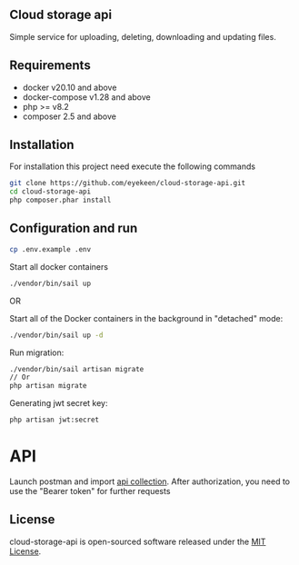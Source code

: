 ## Cloud storage api

Simple service for uploading, deleting, downloading and updating files.

## Requirements

- docker v20.10 and above
- docker-compose v1.28 and above
- php >= v8.2
- composer 2.5 and above

## Installation

For installation this project need execute the following commands

```bash
git clone https://github.com/eyekeen/cloud-storage-api.git
cd cloud-storage-api
php composer.phar install
```

## Configuration and run

```bash
cp .env.example .env
```
Start all docker containers
```bash
./vendor/bin/sail up
```
OR

Start all of the Docker containers in the background in "detached" mode:
```bash
./vendor/bin/sail up -d
```
Run migration:
```bash
./vendor/bin/sail artisan migrate
// Or
php artisan migrate   
```

Generating jwt secret key:
```bash
php artisan jwt:secret  
```

# API

Launch postman and import [api collection](./cloud_rest_api.postman_collection.json).
After authorization, you need to use the "Bearer token" for further requests


## License

cloud-storage-api is open-sourced software released under the [MIT License](https://opensource.org/licenses/MIT).
